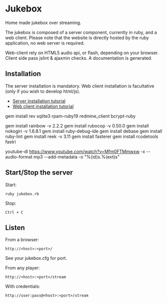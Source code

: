 # Jukebox

Home made jukebox over streaming.


The jukebox is composed of a server component, currently in ruby, and a web client.
Please note that the website is directly hosted by the ruby application, no web server is required.

Web-client rely on HTML5 audio api, or flash, depending on your browser.
Client side pass jslint & ajaxmin checks.
A documentation is generated.

## Installation

The server installation is mandatory.
Web client installation is facultative (only if you wish to develop html/js).

* [Server installation tutorial](ServerInstallation)
* [Web client installation tutorial](gruntjs)

gem install rev sqlite3 rpam-ruby19 redmine_client bcrypt-ruby

gem install rainbow -v 2.2.2
gem install rubocop -v 0.50.0
gem install nokogiri -v 1.6.8.1
gem install ruby-debug-ide
gem install debase
gem install ruby-lint
gem install reek -v 3.11
gem install fasterer
gem install rcodetools fastri

youtube-dl https://www.youtube.com/watch?v=Mfm0FTMmwxw -x --audio-format mp3 --add-metadata -o "%(id)s.%(ext)s"

## Start/Stop the server

Start:

	ruby jukebox.rb

Stop:

	Ctrl + C

## Listen

From a browser:

	http://<host>:<port>/

See your jukebox.cfg for port.

From any player:

	http://<host>:<port>/stream

With credentials:

	http://user:pass@<host>:<port>/stream
